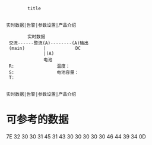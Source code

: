 ``` 
        title


实时数据|告警|参数设置|产品介绍
``` 

``` 
        实时数据
 交流------整流(A)--------(A)输出
 (main)       |           DC
              |(A)
              电池
 R:                温度： 
 S:                电池容量：
 T: 
 
        
实时数据|告警|参数设置|产品介绍     
``` 
# 可参考的数据

7E 32 30 30 31 45 31 43 30
30 30 30 30 46 44 39 34 0D
